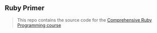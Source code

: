 ## Ruby Primer

> This repo contains the source code for the [Comprehensive Ruby Programming course](https://www.udemy.com/course/comprehensive-ruby-programming-tutorial/)
